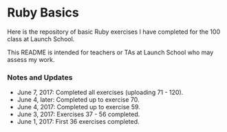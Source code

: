 # Ruby Basics

Here is the repository of basic Ruby exercises I have completed for the 100 class at Launch School.

This README is intended for teachers or TAs at Launch School who may assess my work.

### Notes and Updates

* June 7, 2017: Completed all exercises (uploading 71 - 120).
* June 4, later: Completed up to exercise 70.
* June 4, 2017: Completed up to exercise 59.
* June 3, 2017: Exercises 37 - 56 completed.
* June 1, 2017: First 36 exercises completed.

